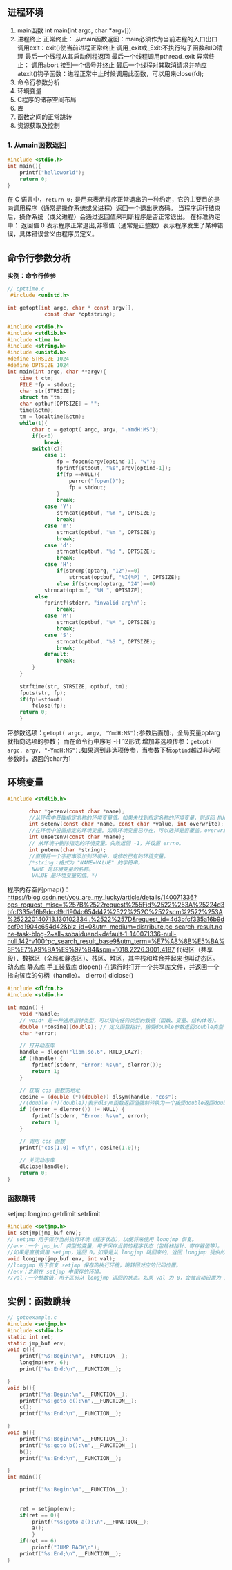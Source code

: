 ## 进程环境
1. main函数
        int main(int argc, char *argv[])
2. 进程终止
        正常终止：
            从main函数返回：main必须作为当前进程的入口出口
            调用exit：exit()使当前进程正常终止
            调用_exit或_Exit:不执行钩子函数和IO清理
            最后一个线程从其启动例程返回
            最后一个线程调用pthread_exit
        异常终止：
            调用abort
            接到一个信号并终止
            最后一个线程对其取消请求并响应
atexit()钩子函数：进程正常中止时候调用此函数，可以用来close(fd);
3. 命令行参数分析
4. 环境变量
5. C程序的储存空间布局
6. 库
7. 函数之间的正常跳转
8. 资源获取及控制

### 1. 从main函数返回
```c
#include <stdio.h>
int main(){
    printf("helloworld");
    return 0;  
}
```
在 C 语言中，`return 0;` 是用来表示程序正常退出的一种约定，它的主要目的是向调用程序（通常是操作系统或父进程）返回一个退出状态码。
当程序运行结束后，操作系统（或父进程）会通过返回值来判断程序是否正常退出。
在标准约定中：
返回值 0 表示程序正常退出,非零值（通常是正整数）表示程序发生了某种错误，具体错误含义由程序员定义。


## 命令行参数分析
**实例：命令行传参**
```c
// opttime.c
 #include <unistd.h>

int getopt(int argc, char * const argv[],
            const char *optstring);
```
```c
#include <stdio.h>
#include <stdlib.h>
#include <time.h>
#include <string.h>
#include <unistd.h>
#define STRSIZE 1024
#define OPTSIZE 1024
int main(int argc, char **argv){
    time_t ctm;
    FILE *fp = stdout;
    char str[STRSIZE];
    struct tm *tm;
    char optbuf[OPTSIZE] = "";
    time(&ctm);
    tm = localtime(&ctm);
    while(1){
        char c = getopt( argc, argv, "-YmdH:MS");
        if(c<0)
            break;
        switch(c){
            case 1:
                fp = fopen(argv[optind-1], "w");
                fprintf(stdout, "%s",argv[optind-1]);
                if(fp ==NULL){
                    perror("fopen()");
                    fp = stdout;
                }
                break;
            case 'Y':
                strncat(optbuf, "%Y ", OPTSIZE);
                break;
            case 'm':
                strncat(optbuf, "%m ", OPTSIZE);
                break;
            case 'd':
                strncat(optbuf, "%d ", OPTSIZE);
                break;
            case 'H':
                if(strcmp(optarg, "12")==0)
                    strncat(optbuf, "%I(%P) ", OPTSIZE);
                else if(strcmp(optarg, "24")==0)
		    strncat(optbuf, "%H ", OPTSIZE);
		 else
		    fprintf(stderr, "invalid arg\n");
                break;
            case 'M':
                strncat(optbuf, "%M ", OPTSIZE);
                break;
            case 'S':
                strncat(optbuf, "%S ", OPTSIZE);
                break;
            default:
                break;
        }
    }
    
    strftime(str, STRSIZE, optbuf, tm);
    fputs(str, fp);
    if(fp!=stdout)
	    fclose(fp);
    return 0;
    }

```
带参数选项：`getopt( argc, argv, "YmdH:MS");`参数后面加:，全局变量optarg就指向选项的参数；
而在命令行中序号 -H 12形式
增加非选项传参：`getopt( argc, argv, "-YmdH:MS");`如果遇到非选项传参，当参数下标`optind`越过非选项参数时，返回的char为1
## 环境变量
```c
#include <stdlib.h>

       char *getenv(const char *name);
       //从环境中获取指定名称的环境变量值。如果未找到指定名称的环境变量，则返回 NULL。
       int setenv(const char *name, const char *value, int overwrite);
       //在环境中设置指定的环境变量。如果环境变量已存在，可以选择是否覆盖。overwrite:如果为非零值，则覆盖已存在的环境变量。失败返回 -1，并设置 errno。
       int unsetenv(const char *name);
       // 从环境中删除指定的环境变量。失败返回 -1，并设置 errno。
       int putenv(char *string);
       //直接将一个字符串添加到环境中，或修改已有的环境变量。
       /*string：格式为 "NAME=VALUE" 的字符串。
        NAME 是环境变量的名称。
        VALUE 是环境变量的值。*/
```
程序内存空间pmap()：https://blog.csdn.net/you_are_my_lucky/article/details/140071336?ops_request_misc=%257B%2522request%255Fid%2522%253A%25224d3bfcf335a16b9dccf9d1904c654d42%2522%252C%2522scm%2522%253A%252220140713.130102334..%2522%257D&request_id=4d3bfcf335a16b9dccf9d1904c654d42&biz_id=0&utm_medium=distribute.pc_search_result.none-task-blog-2~all~sobaiduend~default-1-140071336-null-null.142^v100^pc_search_result_base9&utm_term=%E7%A8%8B%E5%BA%8F%E7%A9%BA%E9%97%B4&spm=1018.2226.3001.4187
代码区（共享段）、数据区（全局和静态区）、栈区、堆区，其中栈和堆合并起来也叫动态区。
动态库
静态库
手工装载库
dlopen()
在运行时打开一个共享库文件，并返回一个指向该库的句柄（handle）。
dlerro()
dlclose()
```c
#include <dlfcn.h>
#include <stdio.h>

int main() {
    void *handle;
    // void* 是一种通用指针类型，可以指向任何类型的数据（函数、变量、结构体等）。
    double (*cosine)(double); // 定义函数指针，接受double参数返回double类型
    char *error;

    // 打开动态库
    handle = dlopen("libm.so.6", RTLD_LAZY);
    if (!handle) {
        fprintf(stderr, "Error: %s\n", dlerror());
        return 1;
    }

    // 获取 cos 函数的地址
    cosine = (double (*)(double)) dlsym(handle, "cos");
    //(double (*)(double))表示dlsym函数返回值强制转换为一个接受double返回double的函数指针。
    if ((error = dlerror()) != NULL) {
        fprintf(stderr, "Error: %s\n", error);
        return 1;
    }

    // 调用 cos 函数
    printf("cos(1.0) = %f\n", cosine(1.0));

    // 关闭动态库
    dlclose(handle);
    return 0;
}
```

### 函数跳转
setjmp
longjmp
getrlimit
setrlimit
```c
#include <setjmp.h>
int setjmp(jmp_buf env);
// setjmp 用于保存当前执行环境（程序状态），以便将来使用 longjmp 恢复。
//env：一个 jmp_buf 类型的变量，用于保存当前的程序状态（包括栈指针、寄存器值等）。
//如果是直接调用 setjmp，返回 0。如果是从 longjmp 跳回来的，返回 longjmp 提供的非零值,如果longjmp跳回0返回1
void longjmp(jmp_buf env, int val);
//longjmp 用于恢复 setjmp 保存的执行环境，跳转回对应的代码位置。
//env：之前在 setjmp 中保存的环境。
//val：一个整数值，用于区分从 longjmp 返回的状态。如果 val 为 0，会被自动设置为 1。
```
## 实例：函数跳转 ##
```c
// gotoexample.c
#include <setjmp.h>
#include <stdio.h>
static int ret;
static jmp_buf env;
void c(){
    printf("%s:Begin:\n",__FUNCTION__);
    longjmp(env, 6);
    printf("%s:End:\n",__FUNCTION__);

}
void b(){
    printf("%s:Begin:\n",__FUNCTION__);
    printf("%s:goto c():\n",__FUNCTION__);
    c();
    printf("%s:End:\n",__FUNCTION__);

}
void a(){
    printf("%s:Begin:\n",__FUNCTION__);
    printf("%s:goto b():\n",__FUNCTION__);
    b();
    printf("%s:End:\n",__FUNCTION__);

}
int main(){

    printf("%s:Begin:\n",__FUNCTION__);
    
    
    ret = setjmp(env);
    if(ret == 0){
        printf("%s:goto a():\n",__FUNCTION__);
        a();
        }
    if(ret == 6)
        printf("JUMP BACK\n");
    printf("%s:End;\n",__FUNCTION__);
}
```